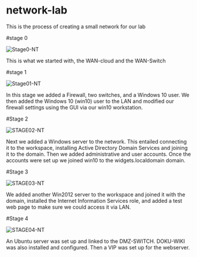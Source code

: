 # network-lab
This is the process of creating a small network for our lab

#stage 0

![Stage0-NT](https://github.com/DrlCrg/network-lab/assets/160629376/5ddedfa0-6eee-4ebe-adf9-a7f125ab2be6)

This is what we started with, the WAN-cloud and the WAN-Switch

#stage 1 

![Stage01-NT](https://github.com/DrlCrg/network-lab/assets/160629376/2ad93266-929a-4eb0-aaa6-63dfb67fbebf)

In this stage we added a Firewall, two switches, and a Windows 10 user. 
We then added the Windows 10 (win10) user to the LAN and modified our firewall settings using the GUI via our win10 workstation.

#Stage 2

![STAGE02-NT](https://github.com/DrlCrg/network-lab/assets/160629376/4d6074b3-cc5c-43de-b18b-4037b4c7dc63)

Next we added a Windows server to the network. This entailed connecting it to the workspace, installing Active Directory Domain Services and joining it to the domain. Then we added administrative and user accounts. Once the accounts were set up we joined win10 to the widgets.localdomain domain.

#Stage 3

![STAGE03-NT](https://github.com/DrlCrg/network-lab/assets/160629376/2244c423-8be7-4396-86dd-fd10c352cb22)

We added another Win2012 server to the workspace and joined it with the domain, installed the Internet Information Services role, and added a test web page to make sure we could access it via LAN.

#Stage 4

![STAGE04-NT](https://github.com/DrlCrg/network-lab/assets/160629376/03b3808a-b796-47bb-a878-f3f7c5ff4b64)

An Ubuntu server was set up and linked to the DMZ-SWITCH. DOKU-WIKI was also installed and configured. Then a VIP was set up for the webserver.

